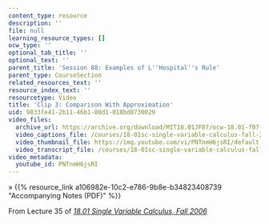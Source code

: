 ```yaml
---
content_type: resource
description: ''
file: null
learning_resource_types: []
ocw_type: ''
optional_tab_title: ''
optional_text: ''
parent_title: 'Session 88: Examples of L''Hospital''s Rule'
parent_type: CourseSection
related_resources_text: ''
resource_index_text: ''
resourcetype: Video
title: 'Clip 3: Comparison With Approximation'
uid: 9833fe41-2b11-46b1-80d1-018bd0730029
video_files:
  archive_url: https://archive.org/download/MIT18.01JF07/ocw-18.01-f07-lec35_300k.mp4
  video_captions_file: /courses/18-01sc-single-variable-calculus-fall-2010/874f1a402a5d5c11abf4792b70603328_PNTnmH6jsRI.vtt
  video_thumbnail_file: https://img.youtube.com/vi/PNTnmH6jsRI/default.jpg
  video_transcript_file: /courses/18-01sc-single-variable-calculus-fall-2010/825133d9d5b3d8dd21e17cea0878c8e2_PNTnmH6jsRI.pdf
video_metadata:
  youtube_id: PNTnmH6jsRI
---
```


» {{% resource_link a106982e-10c2-e786-9b8e-b34823408739 "Accompanying Notes (PDF)" %}}

From Lecture 35 of [_18.01 Single Variable Calculus, Fall 2006_](/courses/18-01-single-variable-calculus-fall-2006/pages/video-lectures)